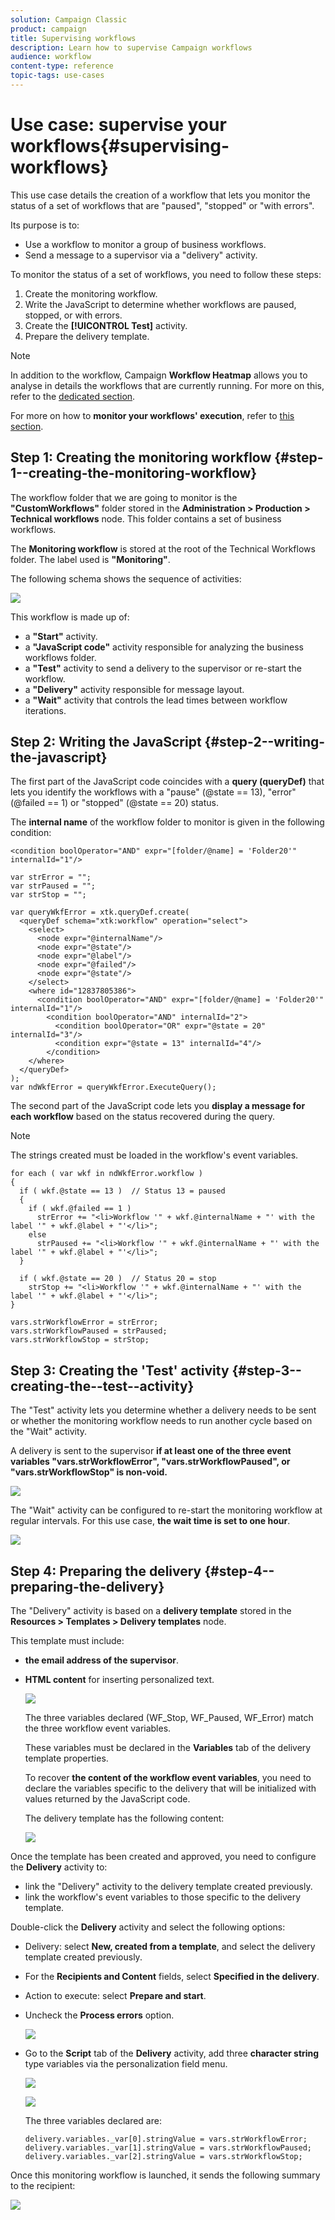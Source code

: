 ```yaml
---
solution: Campaign Classic
product: campaign
title: Supervising workflows
description: Learn how to supervise Campaign workflows
audience: workflow
content-type: reference
topic-tags: use-cases
---
```


# Use case: supervise your workflows{#supervising-workflows}

This use case details the creation of a workflow that lets you monitor the status of a set of workflows that are "paused", "stopped" or "with errors".

Its purpose is to:

* Use a workflow to monitor a group of business workflows.
* Send a message to a supervisor via a "delivery" activity.

To monitor the status of a set of workflows, you need to follow these steps:

1. Create the monitoring workflow.
1. Write the JavaScript to determine whether workflows are paused, stopped, or with errors.
1. Create the **[!UICONTROL Test]** activity.
1. Prepare the delivery template.

>[!NOTE]
>
>In addition to the workflow, Campaign **Workflow Heatmap** allows you to analyse in details the workflows that are currently running. For more on this, refer to the [dedicated section](../../workflow/using/heatmap.md).
>
>For more on how to **monitor your workflows' execution**, refer to [this section](../../workflow/using/monitoring-workflow-execution.md).

## Step 1: Creating the monitoring workflow {#step-1--creating-the-monitoring-workflow}

The workflow folder that we are going to monitor is the **"CustomWorkflows"** folder stored in the **Administration > Production > Technical workflows** node. This folder contains a set of business workflows.

The **Monitoring workflow** is stored at the root of the Technical Workflows folder. The label used is **"Monitoring"**.

The following schema shows the sequence of activities:

![](assets/uc_monitoring_workflow_overview.png)

This workflow is made up of:

* a **"Start"** activity.
* a **"JavaScript code"** activity responsible for analyzing the business workflows folder.
* a **"Test"** activity to send a delivery to the supervisor or re-start the workflow.
* a **"Delivery"** activity responsible for message layout.
* a **"Wait"** activity that controls the lead times between workflow iterations.

## Step 2: Writing the JavaScript {#step-2--writing-the-javascript}

The first part of the JavaScript code coincides with a **query (queryDef)** that lets you identify the workflows with a "pause" (@state == 13), "error" (@failed == 1) or "stopped" (@state == 20) status.

The **internal name** of the workflow folder to monitor is given in the following condition:

```
<condition boolOperator="AND" expr="[folder/@name] = 'Folder20'" internalId="1"/>
```

```
var strError = "";
var strPaused = "";
var strStop = "";

var queryWkfError = xtk.queryDef.create(
  <queryDef schema="xtk:workflow" operation="select">
    <select>
      <node expr="@internalName"/>
      <node expr="@state"/>
      <node expr="@label"/>
      <node expr="@failed"/>
      <node expr="@state"/>   
    </select>
    <where id="12837805386">
      <condition boolOperator="AND" expr="[folder/@name] = 'Folder20'" internalId="1"/>
        <condition boolOperator="AND" internalId="2">
          <condition boolOperator="OR" expr="@state = 20" internalId="3"/>
          <condition expr="@state = 13" internalId="4"/>
        </condition>  
    </where>
  </queryDef>
);
var ndWkfError = queryWkfError.ExecuteQuery(); 
```

The second part of the JavaScript code lets you **display a message for each workflow** based on the status recovered during the query.

>[!NOTE]
>
>The strings created must be loaded in the workflow's event variables.

```
for each ( var wkf in ndWkfError.workflow ) 
{
  if ( wkf.@state == 13 )  // Status 13 = paused
  {
    if ( wkf.@failed == 1 )
      strError += "<li>Workflow '" + wkf.@internalName + "' with the label '" + wkf.@label + "'</li>";
    else
      strPaused += "<li>Workflow '" + wkf.@internalName + "' with the label '" + wkf.@label + "'</li>";
  }
  
  if ( wkf.@state == 20 )  // Status 20 = stop
    strStop += "<li>Workflow '" + wkf.@internalName + "' with the label '" + wkf.@label + "'</li>";
}

vars.strWorkflowError = strError;
vars.strWorkflowPaused = strPaused;
vars.strWorkflowStop = strStop;
```

## Step 3: Creating the 'Test' activity {#step-3--creating-the--test--activity}

The "Test" activity lets you determine whether a delivery needs to be sent or whether the monitoring workflow needs to run another cycle based on the "Wait" activity.

A delivery is sent to the supervisor **if at least one of the three event variables "vars.strWorkflowError", "vars.strWorkflowPaused", or "vars.strWorkflowStop" is non-void.**

![](assets/uc_monitoring_workflow_test.png)

The "Wait" activity can be configured to re-start the monitoring workflow at regular intervals. For this use case, **the wait time is set to one hour**.

![](assets/uc_monitoring_workflow_attente.png)

## Step 4: Preparing the delivery {#step-4--preparing-the-delivery}

The "Delivery" activity is based on a **delivery template** stored in the **Resources > Templates > Delivery templates** node.

This template must include:

* **the email address of the supervisor**.
* **HTML content** for inserting personalized text.

  ![](assets/uc_monitoring_workflow_variables_diffusion.png)

  The three variables declared (WF_Stop, WF_Paused, WF_Error) match the three workflow event variables.

  These variables must be declared in the **Variables** tab of the delivery template properties.

  To recover **the content of the workflow event variables**, you need to declare the variables specific to the delivery that will be initialized with values returned by the JavaScript code.

  The delivery template has the following content:

  ![](assets/uc_monitoring_workflow_model_diffusion.png)

Once the template has been created and approved, you need to configure the **Delivery** activity to:

* link the "Delivery" activity to the delivery template created previously.
* link the workflow's event variables to those specific to the delivery template.

Double-click the **Delivery** activity and select the following options:

* Delivery: select **New, created from a template**, and select the delivery template created previously.
* For the **Recipients and Content** fields, select **Specified in the delivery**.
* Action to execute: select **Prepare and start**.
* Uncheck the **Process errors** option.

  ![](assets/uc_monitoring_workflow_optionmodel.png)

* Go to the **Script** tab of the **Delivery** activity, add three **character string** type variables via the personalization field menu. 

  ![](assets/uc_monitoring_workflow_selectlinkvariables.png)

  ![](assets/uc_monitoring_workflow_linkvariables.png)

  The three variables declared are:

  ```
  delivery.variables._var[0].stringValue = vars.strWorkflowError;
  delivery.variables._var[1].stringValue = vars.strWorkflowPaused;
  delivery.variables._var[2].stringValue = vars.strWorkflowStop; 
  ```

Once this monitoring workflow is launched, it sends the following summary to the recipient:

![](assets/uc_monitoring_workflow_mailfinal.png)

